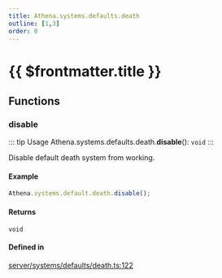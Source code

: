```yaml
---
title: Athena.systems.defaults.death
outline: [1,3]
order: 0
---
```


# {{ $frontmatter.title }}


## Functions

### disable

::: tip Usage
Athena.systems.defaults.death.**disable**(): `void`
:::

Disable default death system from working.

#### Example
```ts
Athena.systems.default.death.disable();
```

#### Returns

`void`

#### Defined in

[server/systems/defaults/death.ts:122](https://github.com/Stuyk/altv-athena/blob/71db7b8/src/core/server/systems/defaults/death.ts#L122)
